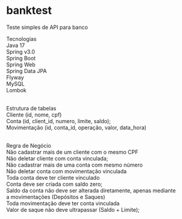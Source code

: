 # banktest
Teste simples de API para banco

Tecnologias<br>
Java 17<br>
Spring v3.0<br>
Spring Boot<br>
Spring Web<br>
Spring Data JPA<br>
Flyway<br>
MySQL<br>
Lombok<br><br>

Estrutura de tabelas<br>
Cliente (id, nome, cpf)<br>
Conta (id, client_id, numero, limite, saldo);<br>
Movimentação (id, conta_id, operação, valor, data_hora)<br><br>

Regra de Negócio<br>
Não cadastrar mais de um cliente com o mesmo CPF<br>
Não deletar cliente com conta vinculada;<br>
Não cadastrar mais de uma conta com mesmo número<br>
Não deletar conta com movimentação vinculada<br>
Toda conta deve ter cliente vinculado<br>
Conta deve ser criada com saldo zero;<br>
Saldo da conta não deve ser alterada diretamente, apenas mediante <br>
a movimentações (Depósitos e Saques)<br>
Toda movimentação deve ter conta vinculada<br>
Valor de saque não deve ultrapassar (Saldo + Limite);



